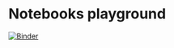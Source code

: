 # Notebooks playground

[![Binder](https://mybinder.org/badge_logo.svg)](https://mybinder.org/v2/gh/tboch/notebooks-playground/master)

